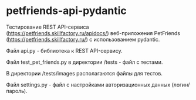 # petfriends-api-pydantic

Тестирование REST API-сервиса (https://petfriends.skillfactory.ru/apidocs/) веб-приложения PetFriends (https://petfriends.skillfactory.ru/) с использованием pydantic.

Файл api.py - библиотека к REST API-сервису.

Файл test_pet_friends.py в директории /tests - файл с тестами.

В директории /tests/images располагаются файлы для тестов.

Файл settings.py - файл с настройками авторизационных данных (логин/пароль).
